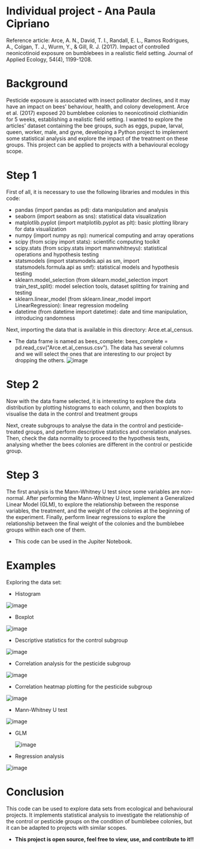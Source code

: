 # Individual project - Ana Paula Cipriano
Reference article: Arce, A. N., David, T. I., Randall, E. L., Ramos Rodrigues, A., Colgan, T. J., Wurm, Y., & Gill, R. J. (2017). Impact of controlled neonicotinoid exposure on bumblebees in a realistic field setting. Journal of Applied Ecology, 54(4), 1199-1208.

# Background
Pesticide exposure is associated with insect pollinator declines, and it may have an impact on bees' behaviour, health, and colony development. Arce et al. (2017) exposed 20 bumblebee colonies to neonicotinoid clothianidin for 5 weeks, establishing a realistic field setting. I wanted to explore the articles' dataset containing the bee groups, such as eggs, pupae, larval, queen, worker, male, and gyne, developing a Python project to implement some statistical analysis and explore the impact of the treatment on these groups. This project can be applied to projects with a behavioural ecology scope.

# Step 1
First of all, it is necessary to use the following libraries and modules in this code:

- pandas (import pandas as pd): data manipulation and analysis
- seaborn (import seaborn as sns): statistical data visualization
- matplotlib.pyplot (import matplotlib.pyplot as plt): basic plotting library for data visualization
- numpy (import numpy as np): numerical computing and array operations
- scipy (from scipy import stats): scientific computing toolkit
- scipy.stats (from scipy.stats import mannwhitneyu): statistical operations and hypothesis testing
- statsmodels (import statsmodels.api as sm, import statsmodels.formula.api as smf): statistical models and hypothesis testing
- sklearn.model_selection (from sklearn.model_selection import train_test_split): model selection tools, dataset splitting for training and testing
- sklearn.linear_model (from sklearn.linear_model import LinearRegression): linear regression modeling
- datetime (from datetime import datetime): date and time manipulation, introducing randomness

Next, importing the data that is available in this directory: Arce.et.al_census.
- The data frame is named as bees_complete: bees_complete = pd.read_csv("Arce.et.al_census.csv"). The data has several columns and we will select the ones that are interesting to our project by dropping the others.
![image](https://github.com/anapcipriano/assessment/assets/153204519/826b8dda-b078-4697-94b6-d3d3b9a30cb5)

# Step 2
Now with the data frame selected, it is interesting to explore the data distribution by plotting histograms to each column, and then boxplots to visualise the data in the control and treatment groups

Next, create subgroups to analyse the data in the control and pesticide-treated groups, and perform descriptive statistics and correlation analyses. Then, check the data normality to proceed to the hypothesis tests, analysing whether the bees colonies are different in the control or pesticide group.

# Step 3
The first analysis is the Mann-Whitney U test since some variables are non-normal. After performing the Mann-Whitney U test, implement a Generalized Linear Model (GLM), to explore the relationship between the response variables, the treatment, and the weight of the colonies at the beginning of the experiment. 
Finally, perform linear regressions to explore the relationship between the final weight of the colonies and the bumblebee groups within each one of them.

- This code can be used in the Jupiter Notebook.

# Examples
Exploring the data set:
- Histogram
  
![image](https://github.com/anapcipriano/assessment/assets/153204519/510bf837-1590-4684-a665-2ddc9d754998)
- Boxplot
  
![image](https://github.com/anapcipriano/assessment/assets/153204519/62b42251-daa2-4636-beb7-8e6057c401df)
- Descriptive statistics for the control subgroup
  
![image](https://github.com/anapcipriano/assessment/assets/153204519/fc1b83e4-4241-41e9-919c-1f450ce93697)
- Correlation analysis for the pesticide subgroup
  
![image](https://github.com/anapcipriano/assessment/assets/153204519/849bb13a-9c22-40e0-8fc7-dd3e41ba53c0)
- Correlation heatmap plotting for the pesticide subgroup
  
![image](https://github.com/anapcipriano/assessment/assets/153204519/870910e3-b9f8-44cc-bd4b-82a9fcb6d51b)

- Mann-Whitney U test

![image](https://github.com/anapcipriano/assessment/assets/153204519/9cf037de-e1db-4b8c-944c-0933534e885d)

- GLM

  ![image](https://github.com/anapcipriano/assessment/assets/153204519/2a36f4d6-b6c9-4e25-b813-3cfb4c0258f6)

- Regression analysis

 ![image](https://github.com/anapcipriano/assessment/assets/153204519/62486818-ee1b-4227-83c5-36e29ac1649f)
 

# Conclusion
This code can be used to explore data sets from ecological and behavioural projects. It implements statistical analysis to investigate the relationship of the control or pesticide groups on the condition of bumblebee colonies, but it can be adapted to projects with similar scopes.

 - **This project is open source, feel free to view, use, and contribute to it!!**



